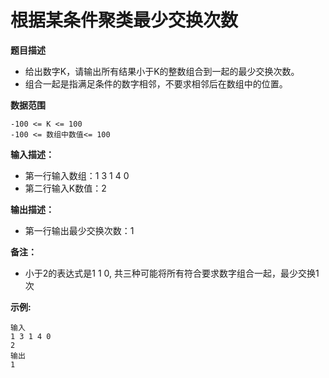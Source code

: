 # 根据某条件聚类最少交换次数

**题目描述**

- 给出数字K，请输出所有结果小于K的整数组合到一起的最少交换次数。
- 组合一起是指满足条件的数字相邻，不要求相邻后在数组中的位置。

**数据范围**

```
-100 <= K <= 100
-100 <= 数组中数值<= 100
```

**输入描述：**

- 第一行输入数组：1 3 1 4 0
- 第二行输入K数值：2

**输出描述：**

- 第一行输出最少交换次数：1

**备注：**

- 小于2的表达式是1 1 0, 共三种可能将所有符合要求数字组合一起，最少交换1次

**示例:**

```
输入
1 3 1 4 0
2
输出
1
```

